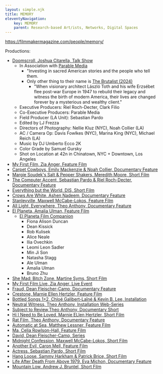 ```yaml
---
layout: simple.njk
title: MEMORY
eleventyNavigation:
    key: MEMORY
    parent: Research-based Art/ists, Networks, Digital Spaces
---
```

https://filmmakermagazine.com/people/memory/

Productions:
- [Doomscroll, Joshua Citarella, Talk Show](https://www.memory.is/doom-scroll)
  - In Association with [Parable Media](https://www.parable.art/)
    - "Investing in sacred American stories and the people who tell them.
    - Only other thing to their name is [The Brutalist (2024)](https://a24films.com/films/the-brutalist)
      - "When visionary architect László Toth and his wife Erzsébet flee post-war Europe in 1947 to rebuild their legacy and witness the birth of modern America, their lives are changed forever by a mysterious and wealthy client."
  - Executive Producers: Riel Roch-Decter, Clark Filio
  - Co-Executive Producers: Parable Media
  - Field Producer (LA Unit): Sebastian Pardo
  - Edited by LJ Frezza
  - Directors of Photography: Nellie Kluz (NYC), Noah Collier (LA)
  - AC / Camera Op: Davis Fowlkes (NYC), Marina King (NYC), Michael Reich (LA)
  - Music by DJ Umberto Ecco 2K
  - Color Grade by Samuel Gursky
  - Shot on Location at 42n in Chinatown, NYC + Downtown, Los Angeles
- [My First Film, Zia Anger, Feature Film](https://www.memory.is/my-first-film)
- [Carpet Cowboys, Emily Mackenzie & Noah Collier, Documentary Feature](https://www.memory.is/carpet-cowboys)
- [Margie Soudek's Salt & Pepper Shakers, Meredith Moore, Short Film](https://www.memory.is/salt-and-pepper)
- [The Computer Accent, Sebastian Pardo & Riel Roch-Decter, Documentary Feature](https://www.memory.is/the-computer-accent)
- [Everything but the World, DIS, Short Film](https://www.memory.is/everything-but-the-world)
- [Crows Are White, Ashen Nadeem, Documentary Feature](https://www.memory.is/crows-are-white)
- [Stanleyville, Maxwell McCabe-Lokos, Feature Film](https://www.memory.is/stanleyville)
- [All Light, Everywhere, Theo Anthony, Documentary Feature](https://www.memory.is/all-light-everywhere)
- [El Planeta, Amalia Ulman, Feature Film](https://elplaneta.info/)
  - [El Planeta Film Companion](https://elplaneta.info/companion/)
    - Fiona Alison Duncan
    - Dean Kissick
    - Rob Kulisek
    - Alice Neale
    - Ilia Ovechkin
    - Leomi Leon Sadler
    - Min Ji Son
    - Natasha Stagg
    - Ale Ulman
    - Amalia Ulman
    - Bruno Zhu
- [She Mad: Bitch Zone, Martine Syms, Short Film](https://www.martinesy.ms/)
- [My First Film Live, Zia Anger, Live Event](https://www.memory.is/my-first-film-live)
- [Fraud, Dean Fleischer-Camp, Documentary Feature](https://www.memory.is/fraud)
- [Crestone, Marnie Ellen Hertzler, Feature Film](https://www.memory.is/crestone)
- [Bottled Songs 1+2, Chloé Galibert-Laîné & Kevin B. Lee, Installation](https://www.memory.is/bottled-songs)
- [Neutral Witness, Theo Anthony, Installation Web-Series](https://www.memory.is/neutral-witness)
- [Subject to Review,Theo Anthony, Documentary Short](https://www.memory.is/subject-to-review)
- [Hi I Need to Be Loved, Marnie ELlen Hertzler, Short Film](https://www.memory.is/hi-i-need-to-be-loved)
- [Rat Film, Theo Anthony, Documentary Feature](https://www.memory.is/rat-film)
- [Automatic at Sea, Matthew Lessner, Feature Film](https://www.memory.is/automatic-at-sea)
- [Ma, Celia Rowlson-Hall, Feature Film](https://www.memory.is/ma)
- [David, Dean Fleischer-Camp, Series](https://www.memory.is/david)
- [Midnight Confession, Maxwell McCabe-Lokos, Short Film](https://www.memory.is/midnight-confession)
- [Another Evil, Caron Mell, Feature Film](https://www.memory.is/another-evil)
- [Actress, Sebastian Pardo, Short Film](https://www.memory.is/actress)
- [Hang Loose, Sammy Harkham & Patrick Brice, Short Film](https://www.memory.is/hang-loose)
- [Life After Death From Above 1979, Eva Michon, Documentary Feature](https://www.memory.is/ladfa1979)
- [Mountain Low, Andrew J. Bruntel, Short Film](https://www.memory.is/mountain-low)
